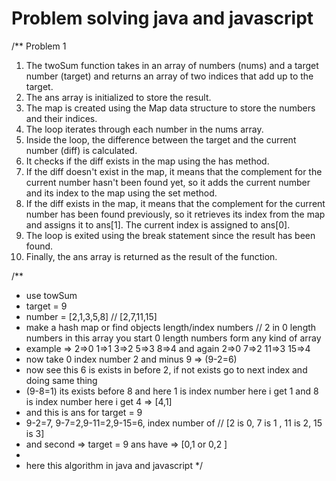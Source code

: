 <h1>Problem solving java and javascript</h1>

/** Problem 1 
1) The twoSum function takes in an array of numbers (nums) and a target number (target) and returns an array of two indices that add up to the target.
2) The ans array is initialized to store the result.
3) The map is created using the Map data structure to store the numbers and their indices.
4) The loop iterates through each number in the nums array.
5) Inside the loop, the difference between the target and the current number (diff) is calculated.
6) It checks if the diff exists in the map using the has method.
7) If the diff doesn't exist in the map, it means that the complement for the current number hasn't been found yet, so it adds the current number and its index to the map using the set method.
7) If the diff exists in the map, it means that the complement for the current number has been found previously, so it retrieves its index from the map and assigns it to ans[1]. The current index is assigned to ans[0].
8) The loop is exited using the break statement since the result has been found.
9) Finally, the ans array is returned as the result of the function.

/**
 * use towSum
 * target = 9
 * number = [2,1,3,5,8] // [2,7,11,15]
 * make a hash map or find objects length/index numbers // 2 in 0 length numbers in this array you start 0 length numbers form any kind of array
 * example => 2=>0 1=>1 3=>2 5=>3 8=>4 and again 2=>0  7=>2 11=>3 15=>4
 * now take 0 index number 2 and minus 9 => (9-2=6)
 * now see this 6 is exists in before 2, if not exists go to next index and doing same thing
 * (9-8=1) its exists before 8 and here 1 is index number here i get 1 and 8 is index number here i get 4 => [4,1]
 * and this is ans for target = 9
 * 9-2=7, 9-7=2,9-11=2,9-15=6, index number of // [2 is 0, 7 is 1 , 11 is 2, 15 is 3]
 * and second => target = 9 ans have => [0,1 or 0,2 ]
 *
 * here this algorithm in java and javascript
 */